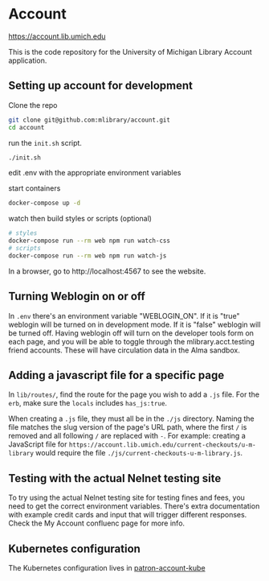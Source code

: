 # Account

https://account.lib.umich.edu

This is the code repository for the University of Michigan Library Account application.

## Setting up account for development

Clone the repo

```bash
git clone git@github.com:mlibrary/account.git
cd account
```

run the `init.sh` script. 
```bash
./init.sh
```

edit .env with the appropriate environment variables 

start containers

```bash
docker-compose up -d
```

watch then build styles or scripts (optional)

```bash
# styles
docker-compose run --rm web npm run watch-css
# scripts
docker-compose run --rm web npm run watch-js
```

In a browser, go to http://localhost:4567 to see the website.

## Turning Weblogin on or off
In `.env` there's an environment variable "WEBLOGIN_ON". If it is "true" weblogin will be turned on in development mode. 
If it is "false" weblogin will be turned off. Having weblogin off will turn on the developer tools form on each page, and you will be able to toggle 
through the mlibrary.acct.testing friend accounts. These will have circulation data in the Alma sandbox. 


## Adding a javascript file for a specific page
In `lib/routes/`, find the route for the page you wish to add a `.js` file. For the `erb`, make sure the `locals` includes `has_js:true`.

When creating a `.js` file, they must all be in the `./js` directory. Naming the file matches the slug version of the page's URL path, where the first `/` is removed and all following `/` are replaced with `-`. For example: creating a JavaScript file for `https://account.lib.umich.edu/current-checkouts/u-m-library` would require the file `./js/current-checkouts-u-m-library.js`.

## Testing with the actual Nelnet testing site
To try using the actual Nelnet testing site for testing fines and fees, you need to get the correct environment variables. There's extra documentation with example credit cards and input that will trigger different responses. Check the My Account confluenc page for more info.

## Kubernetes configuration
The Kubernetes configuration lives in [patron-account-kube](https://github.com/mlibrary/patron-account-kube)
